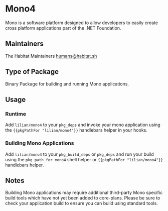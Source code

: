 # Mono4
Mono is a software platform designed to allow developers to easily create cross platform applications part of the .NET Foundation.

## Maintainers
The Habitat Maintainers <humans@habitat.sh>

## Type of Package
Binary Package for building and running Mono applications.

## Usage

### Runtime
Add `lilian/mono4` to your `pkg_deps` and invoke your mono application using the `{{pkgPathFor "lilian/mono4"}}` handlebars helper in your hooks.

### Building Mono Applications
Add `lilian/mono4` to your `pkg_build_deps` or `pkg_deps` and run your build using the `pkg_path_for mono4` shell helper or `{{pkgPathFor "lilian/mono4"}}` handlebars helper.

## Notes
Building Mono applications may require additional third-party Mono specific build tools which have not yet been added to core-plans. Please be sure to check your application build to ensure you can build using standard tools.
